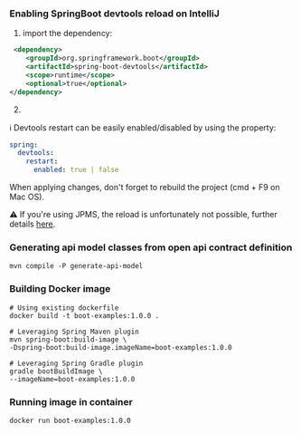 ### Enabling SpringBoot devtools reload on IntelliJ
1. import the dependency:
```xml
 <dependency>
    <groupId>org.springframework.boot</groupId>
    <artifactId>spring-boot-devtools</artifactId>
    <scope>runtime</scope>
    <optional>true</optional>
</dependency>
```
2. 

ℹ️ Devtools restart can be easily enabled/disabled by using the property:
```yaml
spring:
  devtools:
    restart:
      enabled: true | false
```
When applying changes, don't forget to rebuild the project (cmd + F9 on Mac OS). 

⚠️ If you're using JPMS, the reload is unfortunately not possible, further details [here](https://stackoverflow.com/questions/54022668/spring-boot-configure-devtools-in-modular-java).

### Generating api model classes from open api contract definition
```shell
mvn compile -P generate-api-model
```

### Building Docker image
```shell
# Using existing dockerfile
docker build -t boot-examples:1.0.0 .

# Leveraging Spring Maven plugin
mvn spring-boot:build-image \
-Dspring-boot:build-image.imageName=boot-examples:1.0.0 

# Leveraging Spring Gradle plugin
gradle bootBuildImage \
--imageName=boot-examples:1.0.0
```

### Running image in container
```shell
docker run boot-examples:1.0.0 
```
